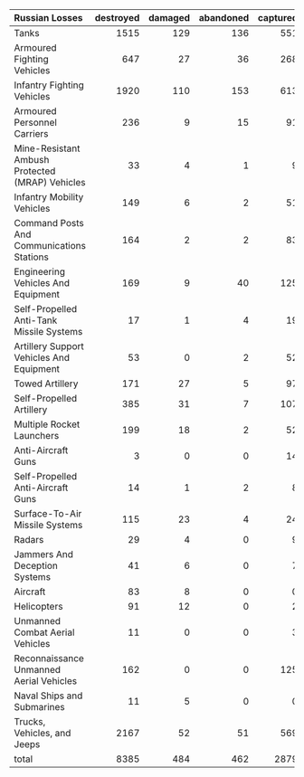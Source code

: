 | Russian Losses                                   |   destroyed |   damaged |   abandoned |   captured |   total |
|:-------------------------------------------------|------------:|----------:|------------:|-----------:|--------:|
| Tanks                                            |        1515 |       129 |         136 |        551 |    2331 |
| Armoured Fighting Vehicles                       |         647 |        27 |          36 |        268 |     978 |
| Infantry Fighting Vehicles                       |        1920 |       110 |         153 |        613 |    2796 |
| Armoured Personnel Carriers                      |         236 |         9 |          15 |         91 |     351 |
| Mine-Resistant Ambush Protected  (MRAP) Vehicles |          33 |         4 |           1 |          9 |      47 |
| Infantry Mobility Vehicles                       |         149 |         6 |           2 |         51 |     208 |
| Command Posts And Communications Stations        |         164 |         2 |           2 |         83 |     251 |
| Engineering Vehicles And Equipment               |         169 |         9 |          40 |        125 |     343 |
| Self-Propelled Anti-Tank Missile Systems         |          17 |         1 |           4 |         19 |      41 |
| Artillery Support Vehicles And Equipment         |          53 |         0 |           2 |         52 |     107 |
| Towed Artillery                                  |         171 |        27 |           5 |         97 |     300 |
| Self-Propelled Artillery                         |         385 |        31 |           7 |        107 |     530 |
| Multiple Rocket Launchers                        |         199 |        18 |           2 |         52 |     271 |
| Anti-Aircraft Guns                               |           3 |         0 |           0 |         14 |      17 |
| Self-Propelled Anti-Aircraft Guns                |          14 |         1 |           2 |          8 |      25 |
| Surface-To-Air Missile Systems                   |         115 |        23 |           4 |         24 |     166 |
| Radars                                           |          29 |         4 |           0 |          9 |      42 |
| Jammers And Deception Systems                    |          41 |         6 |           0 |          7 |      54 |
| Aircraft                                         |          83 |         8 |           0 |          0 |      91 |
| Helicopters                                      |          91 |        12 |           0 |          2 |     105 |
| Unmanned Combat Aerial Vehicles                  |          11 |         0 |           0 |          3 |      14 |
| Reconnaissance Unmanned Aerial Vehicles          |         162 |         0 |           0 |        125 |     287 |
| Naval Ships and Submarines                       |          11 |         5 |           0 |          0 |      16 |
| Trucks, Vehicles, and Jeeps                      |        2167 |        52 |          51 |        569 |    2839 |
| total                                            |        8385 |       484 |         462 |       2879 |   12210 |